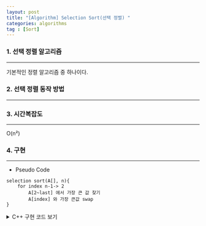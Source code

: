 ```yaml
---
layout: post
title: "[Algorithm] Selection Sort(선택 정렬) "
categories: algorithms
tag : [Sort]
---
```


### 1. 선택 정렬 알고리즘 
---
기본적인 정렬 알고리즘 중 하나이다. 

### 2. 선택 정렬 동작 방법
--- 

### 3. 시간복잡도
---
O(n²)

### 4. 구현 
---
- Pseudo Code
```
selection sort(A[], n){
    for index n-1-> 2
        A[2~last] 에서 가장 큰 값 찾기
        A[index] 와 가장 큰값 swap
}
```

<details>
<summary>C++ 구현 코드 보기</summary>
<div markdown="1">

```cpp
void selectionSort(int arr[], int n){
    for(int index=n-1; index>0; index--){
         int maxIndex = index;
         for(int i=0; i<index; i++){
             if(arr[i]>arr[maxIndex])
                 maxIndex = i;
         }
         swap(&arr[index], &arr[maxIndex]);
    }
}
```
</div>
</details>